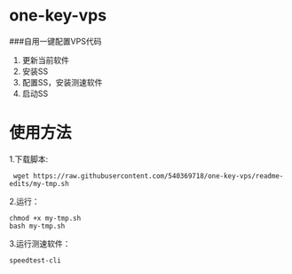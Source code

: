 # one-key-vps
###自用一键配置VPS代码
1. 更新当前软件
2. 安装SS
3. 配置SS，安装测速软件
4. 启动SS


使用方法
==========
1.下载脚本:
```shell
 wget https://raw.githubusercontent.com/540369718/one-key-vps/readme-edits/my-tmp.sh
```
2.运行：
```shell
chmod +x my-tmp.sh
bash my-tmp.sh
```
3.运行测速软件：
```shell
speedtest-cli
```

